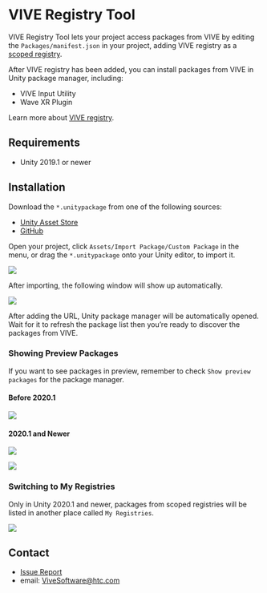 # VIVE Registry Tool

VIVE Registry Tool lets your project access packages from VIVE by editing the `Packages/manifest.json` in your project, adding VIVE registry as a [scoped registry](https://docs.unity3d.com/Manual/upm-scoped.html).

After VIVE registry has been added, you can install packages from VIVE in Unity package manager, including:

- VIVE Input Utility
- Wave XR Plugin

Learn more about [VIVE registry]().

## Requirements

- Unity 2019.1 or newer

## Installation

Download the `*.unitypackage` from one of the following sources:

- [Unity Asset Store]()
- [GitHub](https://github.com/ViveSoftware/vive-registry-tool/releases)

Open your project, click `Assets/Import Package/Custom Package` in the menu, or drag the `*.unitypackage` onto your Unity editor, to import it.

![](https://i.imgur.com/vF0OsZf.png)

After importing, the following window will show up automatically.

![](https://i.imgur.com/nhjZmuv.png)

After adding the URL, Unity package manager will be automatically opened. Wait for it to refresh the package list then you’re ready to discover the packages from VIVE.

### Showing Preview Packages

If you want to see packages in preview, remember to check `Show preview packages` for the package manager.

#### Before 2020.1

![](https://i.imgur.com/kx4dcyv.png)

#### 2020.1 and Newer 

![](https://i.imgur.com/Noks4Dq.png)

![](https://i.imgur.com/PgzoF7Z.png)

### Switching to My Registries

Only in Unity 2020.1 and newer, packages from scoped registries will be listed in another place called `My Registries`.

![](https://i.imgur.com/gAWlUAF.png)

## Contact

- [Issue Report](https://github.com/ViveSoftware/vive-registry-tool/issues)
- email: ViveSoftware@htc.com 